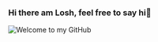 ### Hi there am Losh, feel free to say hi👋
![Welcome to my GitHub](https://tenor.com/view/pull-request-code-pr-github-fulp-gif-21584424)
<!--
**Lentumunai-Mark/Lentumunai-Mark** is a ✨ _special_ ✨ repository because its `README.md` (this file) appears on your GitHub profile.

Here are some ideas to get you started:

- 🔭 I’m currently working on ...
- 🌱 I’m currently learning ...
- 👯 I’m looking to collaborate on ...
- 🤔 I’m looking for help with ...
- 💬 Ask me about ...
- 📫 How to reach me: ...
- 😄 Pronouns: ...
- ⚡ Fun fact: ...
-->
